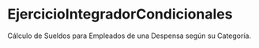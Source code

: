 # EjercicioIntegradorCondicionales
Cálculo de Sueldos para Empleados de una Despensa según su Categoría.
